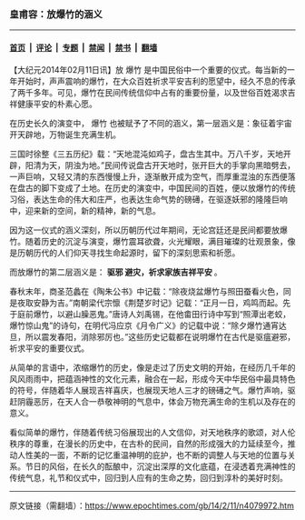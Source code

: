 ### 皇甫容：放爆竹的涵义

---

#### [首页](../../../..?n4079972) &nbsp;|&nbsp; [评论](../../../../../epoch-comment?n4079972) &nbsp;|&nbsp; [专题](../../../../../epoch-special?n4079972) &nbsp;|&nbsp; [禁闻](../../../../../epoch-news?n4079972) &nbsp;|&nbsp; [禁书](../../../../../books?n4079972) &nbsp;|&nbsp; [翻墙](https://github.com/gfw-breaker/nogfw/blob/master/README.md?n4079972)


<div class="post_content" id="artbody" itemprop="articleBody">
 <!-- article content begin -->
 <p>
  【大纪元2014年02月11日讯】放
  <ok href="https://www.epochtimes.com/gb/tag/%E7%88%86%E7%AB%B9.html">
   爆竹
  </ok>
  是中国民俗中一个重要的仪式。每当新的一年开始时，声声震响的爆竹，在大众百姓祈求平安吉利的愿望中，经久不息的传承了两千多年。可见，爆竹在民间传统信仰中占有的重要份量，以及世俗百姓渴求吉祥健康平安的朴素心愿。
 </p>
 <p>
  在历史长久的演变中，
  <ok href="https://www.epochtimes.com/gb/tag/%E7%88%86%E7%AB%B9.html">
   爆竹
  </ok>
  也被赋予了不同的涵义，第一层涵义是：象征着宇宙开天辟地，万物诞生充满生机。
 </p>
 <p>
  三国时徐整《三五历纪》载：“天地混沌如鸡子，盘古生其中。万八千岁，天地开辟，阳清为天，阴浊为地。”民间传说盘古开天地时，张开巨大的手掌向黑暗劈去，一声巨响，又轻又清的东西慢慢上升，逐渐散开成为空气，而厚重混浊的东西便落在盘古的脚下变成了土地。在历史的演变中，中国民间的百姓，便以放爆竹的传统习俗，表达生命的伟大和庄严，也表达生命气势的磅礡，在驱逐妖邪的隆隆巨响中，迎来新的空间，新的精神，新的气息。
 </p>
 <p>
  因为这一仪式的涵义深刻，所以历朝历代过年期间，无论宫廷还是民间都要放爆竹。随着历史的沉淀与演变，爆竹震耳欲聋，火光耀眼，满目璀璨的壮观景象，像是历朝历代的人们仰天寻找生命起源时，留下的深刻思索和祈愿。
 </p>
 <p>
  而放爆竹的第二层涵义是：
  <strong>
   <ok href="https://www.epochtimes.com/gb/tag/%E9%A9%B1%E9%82%AA.html">
    驱邪
   </ok>
   避灾，祈求家族吉祥平安
  </strong>
  。
 </p>
 <p>
  春秋末年，商圣范蠡在《陶朱公书》中记载：“除夜烧盆爆竹与照田蚕看火色，同是夜取安静为吉。”南朝梁代宗懔《荆楚岁时记》记载：“正月一日，鸡鸣而起。先于庭前爆竹，以避山臊恶鬼。”唐诗人刘禹锡，在他畬田行诗中写到“照潭出老蛟，爆竹惊山鬼”的诗句，在明代冯应京《月令广义》的记载中说：“除夕爆竹通宵达旦，所以震发春阳，消除邪厉也。”这些历史记载都在说明爆竹在古代是驱瘟避邪，祈求平安的重要仪式。
 </p>
 <p>
  从简单的言语中，浓缩爆竹的历史，像是走过了历史文明的开始，在经历几千年的风风雨雨中，把蕴涵神性的文化元素，融合在一起，形成今天中华民俗中最具特色的符号，伴随着华人展现吉祥喜庆，也展现天地人三才的磅礡之气。爆竹声响，驱赶阴霾恶厉，在天人合一恭敬神明的气息中，体会万物充满生命的生机以及存在的意义。
 </p>
 <p>
  看似简单的爆竹，伴随着传统习俗展现出的人文信仰，对天地秩序的歌颂，对人伦秩序的尊重，在漫长的历史中，在古朴的民间，自然的形成强大的力延续至今，推动人性美的一面，不断的记忆重温神明的庇护，也不断的调整人与天地的位置与关系。节日的风俗，在长久的酝酿中，沉淀出深厚的文化底蕴，在浸透着充满神性的传统气息，礼节和仪式中，回归到人应有的生命之势，回归到淳朴的美好时刻。
 </p>
 <!-- article content end -->
 <div id="below_article_ad">
 </div>
</div>


---

原文链接（需翻墙）：https://www.epochtimes.com/gb/14/2/11/n4079972.htm